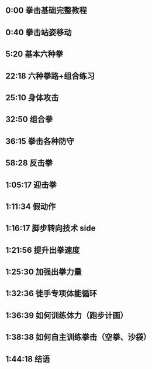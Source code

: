## 0:00 拳击基础完整教程

## 0:40 拳击站姿移动

## 5:20 基本六种拳

## 22:18 六种拳路+组合练习

## 25:10 身体攻击

## 32:50 组合拳

## 36:15 拳击各种防守

## 58:28 反击拳

## 1:05:17 迎击拳

## 1:11:34 假动作

## 1:16:17 脚步转向技术 side

## 1:21:56 提升出拳速度

## 1:25:30 加强出拳力量

## 1:32:36 徒手专项体能循环

## 1:36:39 如何训练体力（跑步计画）

## 1:38:38 如何自主训练拳击（空拳、沙袋）

## 1:44:18 结语
